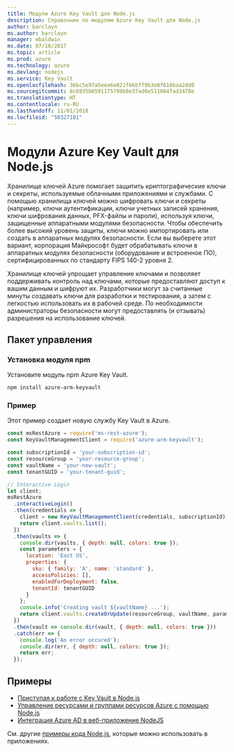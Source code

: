 ```yaml
---
title: Модули Azure Key Vault для Node.js
description: Справочник по модулям Azure Key Vault для Node.js
author: barclayn
ms.author: barclayn
manager: mbaldwin
ms.date: 07/18/2017
ms.topic: article
ms.prod: azure
ms.technology: azure
ms.devlang: nodejs
ms.service: Key Vault
ms.openlocfilehash: 36bc5e97a5eea6e821f66bff9b3e8f610baa2dd0
ms.sourcegitcommit: 8c6935b6591175798b8e37ad0e511864fad3478e
ms.translationtype: HT
ms.contentlocale: ru-RU
ms.lasthandoff: 11/01/2018
ms.locfileid: "50327101"
---
```

# <a name="azure-key-vault-modules-for-nodejs"></a>Модули Azure Key Vault для Node.js

Хранилище ключей Azure помогает защитить криптографические ключи и секреты, используемые облачными приложениями и службами. С помощью хранилища ключей можно шифровать ключи и секреты (например, ключи аутентификации, ключи учетных записей хранения, ключи шифрования данных, PFX-файлы и пароли), используя ключи, защищенные аппаратными модулями безопасности. Чтобы обеспечить более высокий уровень защиты, ключи можно импортировать или создать в аппаратных модулях безопасности. Если вы выберете этот вариант, корпорация Майкрософт будет обрабатывать ключи в аппаратных модулях безопасности (оборудование и встроенное ПО), сертифицированных по стандарту FIPS 140-2 уровня 2.

Хранилище ключей упрощает управление ключами и позволяет поддерживать контроль над ключами, которые предоставляют доступ к вашим данным и шифруют их. Разработчики могут за считанные минуты создавать ключи для разработки и тестирования, а затем с легкостью использовать их в рабочей среде. По необходимости администраторы безопасности могут предоставлять (и отзывать) разрешения на использование ключей.

## <a name="management-package"></a>Пакет управления

### <a name="install-the-npm-module"></a>Установка модуля npm 

Установите модуль npm Azure Key Vault.

```bash
npm install azure-arm-keyvault
```

### <a name="example"></a>Пример

Этот пример создает новую службу Key Vault в Azure.

```javascript
const msRestAzure = require('ms-rest-azure');
const KeyVaultManagementClient = require('azure-arm-keyvault');

const subscriptionId = 'your-subscription-id';
const resourceGroup = 'your-resource-group';
const vaultName = 'your-new-vault';
const tenantGUID = 'your-tenant-guid';

// Interactive Login
let client;
msRestAzure
  .interactiveLogin()
  .then(credentials => {
    client = new KeyVaultManagementClient(credentials, subscriptionId);
    return client.vaults.list();
  })
  .then(vaults => {
    console.dir(vaults, { depth: null, colors: true });
    const parameters = {
      location: 'East US',
      properties: {
        sku: { family: 'A', name: 'standard' },
        accessPolicies: [],
        enabledForDeployment: false,
        tenantId: tenantGUID
      }
    };
    console.info('Creating vault ${vaultName} ...');
    return client.vaults.createOrUpdate(resourceGroup, vaultName, parameters);
  })
  .then(vault => console.dir(vault, { depth: null, colors: true }))
  .catch(err => {
    console.log('An error occured');
    console.dir(err, { depth: null, colors: true });
    return err;
  });
```

## <a name="samples"></a>Примеры

- [Приступая к работе с Key Vault в Node.js](https://azure.microsoft.com/resources/samples/key-vault-node-getting-started/)
- [Управление ресурсами и группами ресурсов Azure с помощью Node.js](https://azure.microsoft.com/resources/samples/resource-manager-node-resources-and-groups/) 
- [Интеграция Azure AD в веб-приложение NodeJS](https://azure.microsoft.com/resources/samples/active-directory-node-webapp-openidconnect/) 

См. другие [примеры кода Node.js](https://azure.microsoft.com/resources/samples/?platform=nodejs), которые можно использовать в приложениях.
